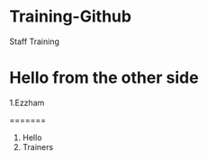 # Training-Github
Staff Training


Hello from the other side
=======




1.Ezzham

=======
1. Hello
2. Trainers

